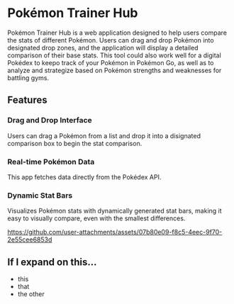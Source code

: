 # Pokémon Trainer Hub  
Pokémon Trainer Hub is a web application designed to help users compare the stats of different Pokémon. Users can drag and drop Pokémon into designated drop zones, and the application will display a detailed comparison of their base stats. This tool could also work well for a digital Pokédex to keepo track of your Pokémon in Pokémon Go, as well as to analyze and strategize based on Pokémon strengths and weaknesses for battling gyms.

## Features  
### Drag and Drop Interface
Users can drag a Pokémon from a list and drop it into a disignated comparison box to begin the stat comparison.
### Real-time Pokémon Data
This app fetches data directly from the Pokédex API.
### Dynamic Stat Bars
Visualizes Pokémon stats with dynamically generated stat bars, making it easy to visually compare, even with the smallest differences.

https://github.com/user-attachments/assets/07b80e09-f8c5-4eec-9f70-2e55cee6853d

## If I expand on this...  
- this
- that
- the other
